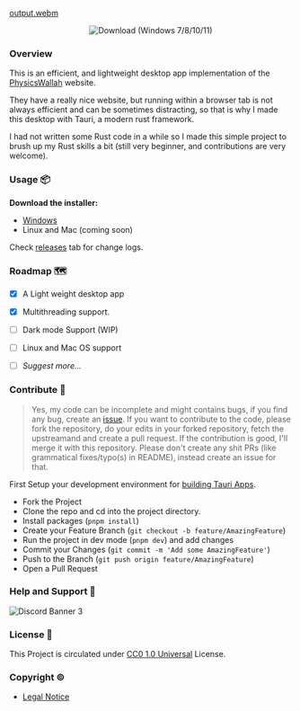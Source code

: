 
[output.webm](https://github.com/its-ag/PhysicsWallah-Desktop/assets/102473837/2467c856-4142-4463-8420-2f5fc7fb0d9c)

<p align="center">
<img alt="Download (Windows 7/8/10/11)" src="https://img.shields.io/github/downloads/its-ag/PhysicsWallah-Desktop/total?color=%23b7410e">
</p>

### Overview

This is an efficient, and lightweight desktop app implementation of the [PhysicsWallah](https://pw.live) website. 

They have a really nice website, but running within a browser tab is not always efficient and can be sometimes distracting, so that is why I made this desktop with Tauri, a modern rust framework.

I had not written some Rust code in a while so I made this simple project to brush up my Rust skills a bit (still very beginner, and contributions are very welcome).

### Usage 📦

**Download the installer:**
- [Windows](https://github.com/its-ag/PhysicsWallah-Desktop/releases/download/v1.0.1/Physics.Wallah_1.0.1_x64_en-US.msi)
- Linux and Mac (coming soon)

 Check [releases](https://github.com/its-ag/PhysicsWallah-Desktop/releases) tab for change logs.

### Roadmap 🗺

- [x] A Light weight desktop app
- [x] Multithreading support.
- [ ] Dark mode Support (WIP)
- [ ] Linux and Mac OS support
- [ ] *Suggest more...*


### Contribute 🧭

> Yes, my code can be incomplete and might contains bugs, if you find any bug, create an [issue](https://github.com/its-ag/PhysicsWallah-Desktop/issues). If you want to contribute to the code, please fork the repository, do your edits in your forked repository, fetch the upstreamand and create a pull request. If the contribution is good, I'll merge it with this repository. Please don't create any shit PRs (like grammatical fixes/typo(s) in README), instead create an issue for that.

First Setup your development environment for [building Tauri Apps](https://tauri.app/v1/guides/getting-started/prerequisites).

- Fork the Project
- Clone the repo and cd into the project directory.
- Install packages (`pnpm install`)
- Create your Feature Branch (`git checkout -b feature/AmazingFeature`)
- Run the project in dev mode (`pnpm dev`) and add changes
- Commit your Changes (`git commit -m 'Add some AmazingFeature'`)
- Push to the Branch (`git push origin feature/AmazingFeature`)
- Open a Pull Request

### Help and Support 🙌

![Discord Banner 3](https://discordapp.com/api/guilds/1085941898054738072/widget.png?style=banner3)

### License 📃

This Project is circulated under [CC0 1.0 Universal](./LICENSE) License.

### Copyright ©

 - [Legal Notice](./LEGAL_NOTICE.md)
